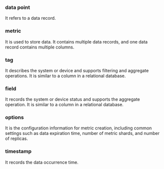 ### data point
It refers to a data record.

### metric
It is used to store data. It contains multiple data records, and one data record contains multiple columns.

### tag
It describes the system or device and supports filtering and aggregate operations. It is similar to a column in a relational database.

### field
It records the system or device status and supports the aggregate operation. It is similar to a column in a relational database.

### options
It is the configuration information for metric creation, including common settings such as data expiration time, number of metric shards, and number of replicas.

### timestamp
It records the data occurrence time.


